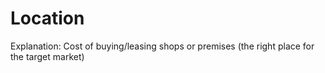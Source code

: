 # Location

Explanation: Cost of buying/leasing shops or premises (the right place for the target market)